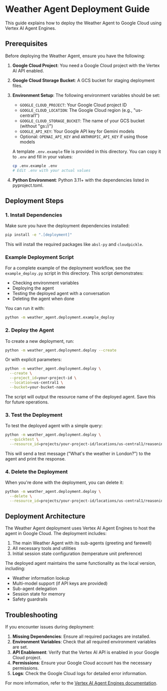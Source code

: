 # Weather Agent Deployment Guide

This guide explains how to deploy the Weather Agent to Google Cloud using Vertex AI Agent Engines.

## Prerequisites

Before deploying the Weather Agent, ensure you have the following:

1. **Google Cloud Project**: You need a Google Cloud project with the Vertex AI API enabled.
2. **Google Cloud Storage Bucket**: A GCS bucket for staging deployment files.
3. **Environment Setup**: The following environment variables should be set:
   - `GOOGLE_CLOUD_PROJECT`: Your Google Cloud project ID
   - `GOOGLE_CLOUD_LOCATION`: The Google Cloud region (e.g., "us-central1")
   - `GOOGLE_CLOUD_STORAGE_BUCKET`: The name of your GCS bucket (without "gs://")
   - `GOOGLE_API_KEY`: Your Google API key for Gemini models
   - Optional: `OPENAI_API_KEY` and `ANTHROPIC_API_KEY` if using those models

   A template `.env.example` file is provided in this directory. You can copy it to `.env` and fill in your values:

   ```bash
   cp .env.example .env
   # Edit .env with your actual values
   ```

4. **Python Environment**: Python 3.11+ with the dependencies listed in pyproject.toml.

## Deployment Steps

### 1. Install Dependencies

Make sure you have the deployment dependencies installed:

```bash
pip install -e ".[deployment]"
```

This will install the required packages like `absl-py` and `cloudpickle`.

### Example Deployment Script

For a complete example of the deployment workflow, see the `example_deploy.py` script in this directory. This script demonstrates:

- Checking environment variables
- Deploying the agent
- Testing the deployed agent with a conversation
- Deleting the agent when done

You can run it with:

```bash
python -m weather_agent.deployment.example_deploy
```

### 2. Deploy the Agent

To create a new deployment, run:

```bash
python -m weather_agent.deployment.deploy --create
```

Or with explicit parameters:

```bash
python -m weather_agent.deployment.deploy \
  --create \
  --project_id=your-project-id \
  --location=us-central1 \
  --bucket=your-bucket-name
```

The script will output the resource name of the deployed agent. Save this for future operations.

### 3. Test the Deployment

To test the deployed agent with a simple query:

```bash
python -m weather_agent.deployment.deploy \
  --quicktest \
  --resource_id=projects/your-project-id/locations/us-central1/reasoningEngines/your-resource-id
```

This will send a test message ("What's the weather in London?") to the agent and print the response.

### 4. Delete the Deployment

When you're done with the deployment, you can delete it:

```bash
python -m weather_agent.deployment.deploy \
  --delete \
  --resource_id=projects/your-project-id/locations/us-central1/reasoningEngines/your-resource-id
```

## Deployment Architecture

The Weather Agent deployment uses Vertex AI Agent Engines to host the agent in Google Cloud. The deployment includes:

1. The main Weather Agent with its sub-agents (greeting and farewell)
2. All necessary tools and utilities
3. Initial session state configuration (temperature unit preference)

The deployed agent maintains the same functionality as the local version, including:
- Weather information lookup
- Multi-model support (if API keys are provided)
- Sub-agent delegation
- Session state for memory
- Safety guardrails

## Troubleshooting

If you encounter issues during deployment:

1. **Missing Dependencies**: Ensure all required packages are installed.
2. **Environment Variables**: Check that all required environment variables are set.
3. **API Enablement**: Verify that the Vertex AI API is enabled in your Google Cloud project.
4. **Permissions**: Ensure your Google Cloud account has the necessary permissions.
5. **Logs**: Check the Google Cloud logs for detailed error information.

For more information, refer to the [Vertex AI Agent Engines documentation](https://cloud.google.com/vertex-ai/docs/agent-engines/overview).
